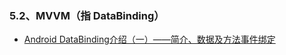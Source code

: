 ### 5.2、MVVM（指 DataBinding）
- [Android DataBinding介绍（一）——简介、数据及方法事件绑定](http://blog.csdn.net/victor_fang/article/details/54668326)
